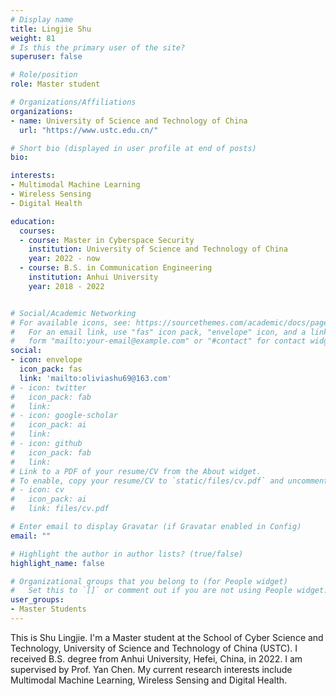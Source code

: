 ```yaml
---
# Display name
title: Lingjie Shu
weight: 81
# Is this the primary user of the site?
superuser: false

# Role/position
role: Master student

# Organizations/Affiliations
organizations:
- name: University of Science and Technology of China
  url: "https://www.ustc.edu.cn/"

# Short bio (displayed in user profile at end of posts)
bio: 

interests:
- Multimodal Machine Learning
- Wireless Sensing
- Digital Health

education:
  courses:
  - course: Master in Cyberspace Security
    institution: University of Science and Technology of China
    year: 2022 - now
  - course: B.S. in Communication Engineering
    institution: Anhui University
    year: 2018 - 2022


# Social/Academic Networking
# For available icons, see: https://sourcethemes.com/academic/docs/page-builder/#icons
#   For an email link, use "fas" icon pack, "envelope" icon, and a link in the
#   form "mailto:your-email@example.com" or "#contact" for contact widget.
social:
- icon: envelope
  icon_pack: fas
  link: 'mailto:oliviashu69@163.com'
# - icon: twitter
#   icon_pack: fab
#   link: 
# - icon: google-scholar
#   icon_pack: ai
#   link: 
# - icon: github
#   icon_pack: fab
#   link: 
# Link to a PDF of your resume/CV from the About widget.
# To enable, copy your resume/CV to `static/files/cv.pdf` and uncomment the lines below.
# - icon: cv
#   icon_pack: ai
#   link: files/cv.pdf

# Enter email to display Gravatar (if Gravatar enabled in Config)
email: ""

# Highlight the author in author lists? (true/false)
highlight_name: false

# Organizational groups that you belong to (for People widget)
#   Set this to `[]` or comment out if you are not using People widget.
user_groups:
- Master Students
---
```


This is Shu Lingjie. I'm a Master student at the School of Cyber Science and Technology, University of Science and Technology of China (USTC). I received B.S. degree from Anhui University, Hefei, China, in 2022. I am supervised by Prof. Yan Chen. My current research interests include Multimodal Machine Learning, Wireless Sensing and Digital Health.